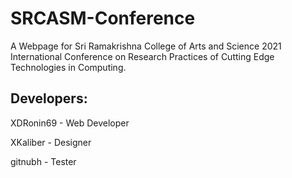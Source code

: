 # SRCASM-Conference

A Webpage for Sri Ramakrishna College of Arts and Science 2021 International Conference on Research Practices of Cutting Edge Technologies in Computing.

## Developers: 

XDRonin69 - Web Developer

XKaliber - Designer

gitnubh - Tester
